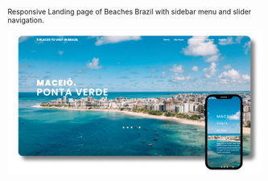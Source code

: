 Responsive Landing page of Beaches Brazil with sidebar menu and slider navigation.

<img heigth="500em" src="https://github.com/MatheusGomesNeto/Beaches---Brazil/blob/main/Group%205%20(1).jpg" alt="image">
